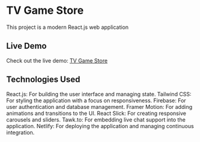 # TV Game Store

This project is a modern React.js web application

## Live Demo
Check out the live demo: [TV Game Store](https://tvgamestore.netlify.app/home)

## Technologies Used

React.js: 
 For building the user interface and managing state.
Tailwind CSS: 
 For styling the application with a focus on responsiveness.
Firebase: 
 For user authentication and database management.
Framer Motion: 
 For adding animations and transitions to the UI.
React Slick: 
 For creating responsive carousels and sliders.
Tawk.to: 
 For embedding live chat support into the application.
Netlify: 
 For deploying the application and managing continuous integration.


